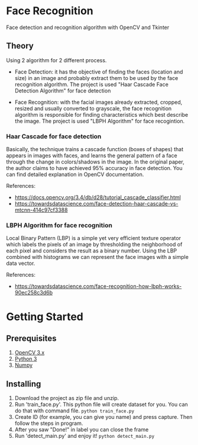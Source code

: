 # Face Recognition

Face detection and recognition algorithm with OpenCV and Tkinter

## Theory
Using 2 algorithm for 2 different process.

* Face Detection: it has the objective of finding the faces (location and size) in an image and probably extract them to be used by the face recognition algorithm. The project is used "Haar Cascade Face Detection Algorithm" for face detection

* Face Recognition: with the facial images already extracted, cropped, resized and usually converted to grayscale, the face recognition algorithm is responsible for finding characteristics which best describe the image. The project is used "LBPH Algorithm" for face recogintion.

### Haar Cascade for face detection

Basically, the technique trains a cascade function (boxes of shapes) that appears in images with faces, and learns the general pattern of a face through the change in colors/shadows in the image. In the original paper, the author claims to have achieved 95% accuracy in face detection. You can find detailed explanation in OpenCV documentation.

References:
* https://docs.opencv.org/3.4/db/d28/tutorial_cascade_classifier.html
* https://towardsdatascience.com/face-detection-haar-cascade-vs-mtcnn-414c97cf3388

### LBPH Algorithm for face recognition

Local Binary Pattern (LBP) is a simple yet very efficient texture operator which labels the pixels of an image by thresholding the neighborhood of each pixel and considers the result as a binary number. Using the LBP combined with histograms we can represent the face images with a simple data vector. 

References:
* https://towardsdatascience.com/face-recognition-how-lbph-works-90ec258c3d6b

# Getting Started

## Prerequisites
1. [OpenCV 3.x](https://www.python.org/downloads/)
2. [Python 3](https://pypi.org/project/opencv-python/)
3. [Numpy](https://pypi.org/project/numpy/)



## Installing
1. Download the project as zip file and unzip.
2. Run 'train_face.py'. This python file will create dataset for you. You can do that with command file.
```python train_face.py```
3. Create ID (for example, you can give you name) and press capture. Then follow the steps in program.
4. After you saw "Done!" in label you can close the frame
5. Run 'detect_main.py' and enjoy it!
```python detect_main.py```

